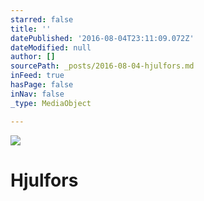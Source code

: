 ```yaml
---
starred: false
title: ''
datePublished: '2016-08-04T23:11:09.072Z'
dateModified: null
author: []
sourcePath: _posts/2016-08-04-hjulfors.md
inFeed: true
hasPage: false
inNav: false
_type: MediaObject

---
```

![](https://the-grid-user-content.s3-us-west-2.amazonaws.com/c867d313-d737-4176-8041-8f5e4d4d45cf.jpg)

# Hjulfors